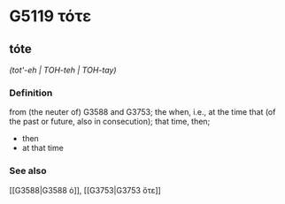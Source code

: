 # G5119 τότε

## tóte

_(tot'-eh | TOH-teh | TOH-tay)_

### Definition

from (the neuter of) G3588 and G3753; the when, i.e., at the time that (of the past or future, also in consecution); that time, then; 

- then
- at that time

### See also

[[G3588|G3588 ὁ]], [[G3753|G3753 ὅτε]]
